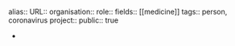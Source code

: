 alias::
URL::
organisation::
role::
fields:: [[medicine]] 
tags:: person, coronavirus
project::
public:: true

-